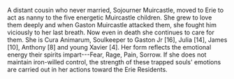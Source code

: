 ﻿A distant cousin who never married, Sojourner Muircastle, moved to Erie to act as nanny to the five energetic Muircastle children.  She grew to love them deeply and when Gaston Muircastle attacked them, she fought him viciously to her last breath.  Now even in death she continues to care for them.  She is Cura Animarum, Soulkeeper to Gaston Jr [16], Julia [14], James [10], Anthony [8] and young Xavier [4]. Her form reflects the emotional energy their spirits impart---Fear, Rage, Pain, Sorrow.  If she does not maintain iron-willed control, the strength of these trapped souls' emotions are carried out in her actions toward the Erie Residents.